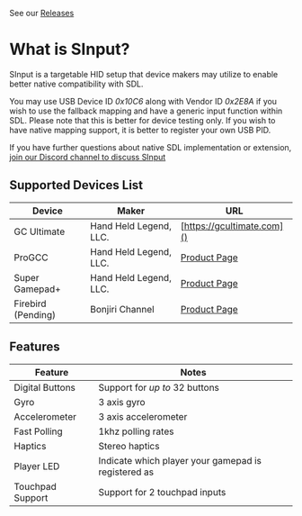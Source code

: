 
See our [Releases](https://github.com/HandHeldLegend/SInput-HID/releases)

# What is SInput?

SInput is a targetable HID setup that device makers may utilize to enable better native compatibility with SDL.


You may use USB Device ID *0x10C6* along with Vendor ID *0x2E8A* if you wish to use the fallback mapping and have a generic input function within SDL. Please note that this is better for device testing only. If you wish to have native mapping support, it is better to register your own USB PID.

If you have further questions about native SDL implementation or extension, [join our Discord channel to discuss SInput](https://discord.gg/Rh8cnS7wJA)


## Supported Devices List

| Device | Maker | URL |
|----|----|----|
| GC Ultimate | Hand Held Legend, LLC. | [https://gcultimate.com]() |
| ProGCC | Hand Held Legend, LLC. | [Product Page](https://handheldlegend.com/products/progcc-kit-wireless-wired-bundle) |
| Super Gamepad+ | Hand Held Legend, LLC. | [Product Page](https://docs.handheldlegend.com/s/portal/doc/super-gamepad-MiOt0KLuX4) |
| Firebird (Pending) | Bonjiri Channel | [Product Page](https://booth.pm/ja/items/4934916) |


## Features

| Feature | Notes |
|----|----|
| Digital Buttons | Support for *up to* 32 buttons |
| Gyro | 3 axis gyro |
| Accelerometer | 3 axis accelerometer |
| Fast Polling | 1khz polling rates |
| Haptics | Stereo haptics |
| Player LED | Indicate which player your gamepad is registered as |
| Touchpad Support | Support for 2 touchpad inputs |
